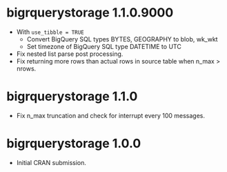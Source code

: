 # bigrquerystorage 1.1.0.9000

* With `use_tibble = TRUE`
  * Convert BigQuery SQL types BYTES, GEOGRAPHY to blob, wk_wkt
  * Set timezone of BigQuery SQL type DATETIME to UTC
* Fix nested list parse post processing.
* Fix returning more rows than actual rows in source table when n_max > nrows.

# bigrquerystorage 1.1.0

* Fix n_max truncation and check for interrupt every 100 messages.

# bigrquerystorage 1.0.0

* Initial CRAN submission.
